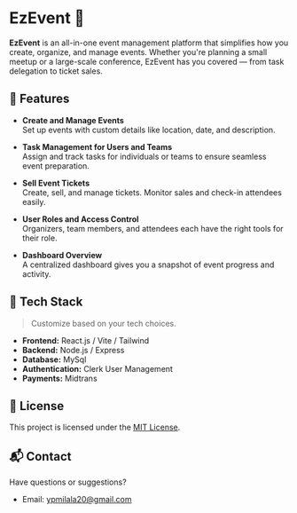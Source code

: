 # EzEvent 🎉

**EzEvent** is an all-in-one event management platform that simplifies how you create, organize, and manage events. Whether you're planning a small meetup or a large-scale conference, EzEvent has you covered — from task delegation to ticket sales.

## 🚀 Features

- **Create and Manage Events**  
  Set up events with custom details like location, date, and description.

- **Task Management for Users and Teams**  
  Assign and track tasks for individuals or teams to ensure seamless event preparation.

- **Sell Event Tickets**  
  Create, sell, and manage tickets. Monitor sales and check-in attendees easily.

- **User Roles and Access Control**  
  Organizers, team members, and attendees each have the right tools for their role.

- **Dashboard Overview**  
  A centralized dashboard gives you a snapshot of event progress and activity.

## 🔧 Tech Stack

> Customize based on your tech choices.

- **Frontend:** React.js / Vite / Tailwind  
- **Backend:** Node.js / Express
- **Database:** MySql
- **Authentication:** Clerk User Management
- **Payments:** Midtrans 

## 📄 License

This project is licensed under the [MIT License](LICENSE).

## 📬 Contact

Have questions or suggestions?

- Email: [ypmilala20@gmail.com](mailto:ypmilala20@gmail.com)
